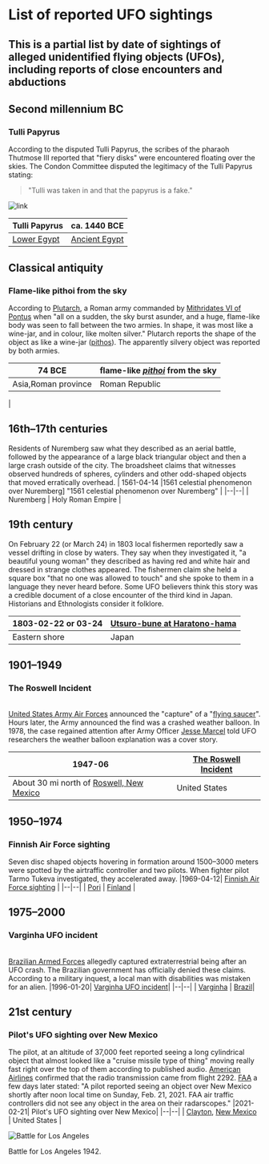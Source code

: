 ﻿

# **List of reported UFO sightings**

## This is a partial list by date of sightings of alleged unidentified flying objects (UFOs), including reports of close encounters and abductions

## Second millennium BC

### Tulli Papyrus

According to the disputed Tulli Papyrus, the scribes of the pharaoh Thutmose III reported that "fiery disks" were encountered floating over the skies. The Condon Committee disputed the legitimacy of the Tulli Papyrus stating:
> "Tulli was taken in and that the papyrus is a fake." 


![link](https://lh3.googleusercontent.com/proxy/uOhuTkQzeIoiK8-cQ7f8PKhzCdxkShfuhitQrqt0_6ZUGR2uqPRD-ITY2T7LWq8iB9qvr95T9qh_ZTvsnJxJSlQN) 

|Tulli Papyrus|ca. 1440 BCE|
|--|--|
|[Lower Egypt](https://en.wikipedia.org/wiki/Lower_Egypt "Lower Egypt")|[Ancient Egypt](https://en.wikipedia.org/wiki/Ancient_Egypt "Ancient Egypt")|





## Classical antiquity
### Flame-like  pithoi  from the sky

According to [Plutarch](https://en.wikipedia.org/wiki/Plutarch "Plutarch"), a Roman army commanded by [Mithridates VI of Pontus](https://en.wikipedia.org/wiki/Mithridates_VI_of_Pontus "Mithridates VI of Pontus") when "all on a sudden, the sky burst asunder, and a huge, flame-like body was seen to fall between the two armies. In shape, it was most like a wine-jar, and in colour, like molten silver." Plutarch reports the shape of the object as like a wine-jar ([pithos](https://en.wikipedia.org/wiki/Pithos "Pithos")). The apparently silvery object was reported by both armies.

|74 BCE|flame-like  _[pithoi](https://en.wikipedia.org/wiki/Pithoi "Pithoi")_  from the sky|
|--|--|
|Asia,Roman province | Roman Republic
|









## 16th–17th centuries
Residents of Nuremberg saw what they described as an aerial battle, followed by the appearance of a large black triangular object and then a large crash outside of the city. The broadsheet claims that witnesses observed hundreds of spheres, cylinders and other odd-shaped objects that moved erratically overhead.
|  1561-04-14 |1561 celestial  phenomenon over Nuremberg] "1561 celestial phenomenon over Nuremberg"  |
|--|--|
| Nuremberg | Holy Roman Empire |

 


 





## 19th century

On February 22 (or March 24) in 1803 local fishermen reportedly saw a vessel drifting in close by waters. They say when they investigated it, "a beautiful young woman" they described as having red and white hair and dressed in strange clothes appeared. The fishermen claim she held a square box "that no one was allowed to touch" and she spoke to them in a language they never heard before. Some UFO believers think this story was a credible document of a close encounter of the third kind in Japan. Historians and Ethnologists consider it folklore.


|1803-02-22 or 03-24|[Utsuro-bune at Haratono-hama](https://en.wikipedia.org/wiki/Utsuro-bune "Utsuro-bune")
|--|--|
Eastern shore|Japan|

## 1901–1949
### The Roswell Incident
[  
United States Army Air Forces](https://en.wikipedia.org/wiki/United_States_Army_Air_Forces "United States Army Air Forces")  announced the "capture" of a "[flying saucer](https://en.wikipedia.org/wiki/Flying_saucer "Flying saucer")". Hours later, the Army announced the find was a crashed weather balloon. In 1978, the case regained attention after Army Officer  [Jesse Marcel](https://en.wikipedia.org/wiki/Jesse_Marcel "Jesse Marcel")  told UFO researchers the weather balloon explanation was a cover story.

|1947-06|[The Roswell Incident](https://en.wikipedia.org/wiki/Roswell_incident "Roswell incident")|
|--|--|
|About 30 mi north of [Roswell, New Mexico](https://en.wikipedia.org/wiki/Roswell,_New_Mexico "Roswell, New Mexico")|United States|

## 1950–1974

### Finnish Air Force sighting
Seven disc shaped objects hovering in formation around 1500–3000 meters were spotted by the airtraffic controller and two pilots. When fighter pilot Tarmo Tukeva investigated, they accelerated away.
|1969-04-12| [Finnish Air Force sighting](https://en.wikipedia.org/wiki/Finnish_Air_Force_sighting) |
|--|--|
| [Pori](https://en.wikipedia.org/wiki/Pori "Pori") | [Finland](https://en.wikipedia.org/wiki/Finland "Finland") |


## 1975–2000

### Varginha UFO incident
[  
Brazilian Armed Forces](https://en.wikipedia.org/wiki/Brazilian_Armed_Forces "Brazilian Armed Forces")  allegedly captured extraterrestrial being after an UFO crash. The Brazilian government has officially denied these claims. According to a military inquest, a local man with disabilities was mistaken for an alien.
|1996-01-20|  [Varginha UFO incident](https://en.wikipedia.org/wiki/Varginha_UFO_incident "Varginha UFO incident")|
|--|--|
| [Varginha](https://en.wikipedia.org/wiki/Varginha "Varginha") |  [Brazil](https://en.wikipedia.org/wiki/Brazil)|

## 21st century
### Pilot's UFO sighting over New Mexico
The pilot, at an altitude of 37,000 feet reported seeing a long cylindrical object that almost looked like a "cruise missile type of thing" moving really fast right over the top of them according to published audio. [American Airlines](https://en.wikipedia.org/wiki/American_Airlines "American Airlines") confirmed that the radio transmission came from flight 2292. [FAA](https://en.wikipedia.org/wiki/Federal_Aviation_Administration "Federal Aviation Administration") a few days later stated: "A pilot reported seeing an object over New Mexico shortly after noon local time on Sunday, Feb. 21, 2021. FAA air traffic controllers did not see any object in the area on their radarscopes."
|2021-02-21|  Pilot's UFO sighting over New Mexico|
|--|--|
| [Clayton](https://en.wikipedia.org/wiki/Clayton,_New_Mexico "Clayton, New Mexico"), [New Mexico](https://en.wikipedia.org/wiki/New_Mexico "New Mexico") | United States |

![Battle for Los Angeles](https://lh3.googleusercontent.com/proxy/scNdjQzW8UyQs3vR_M8TUcXeVE5JuqerhTOcbM4xlcuE49zxJ138gKFeULuEVU5ydZ_qxiLSI6Sb1vuv5lU)


Battle for Los Angeles 1942. 
